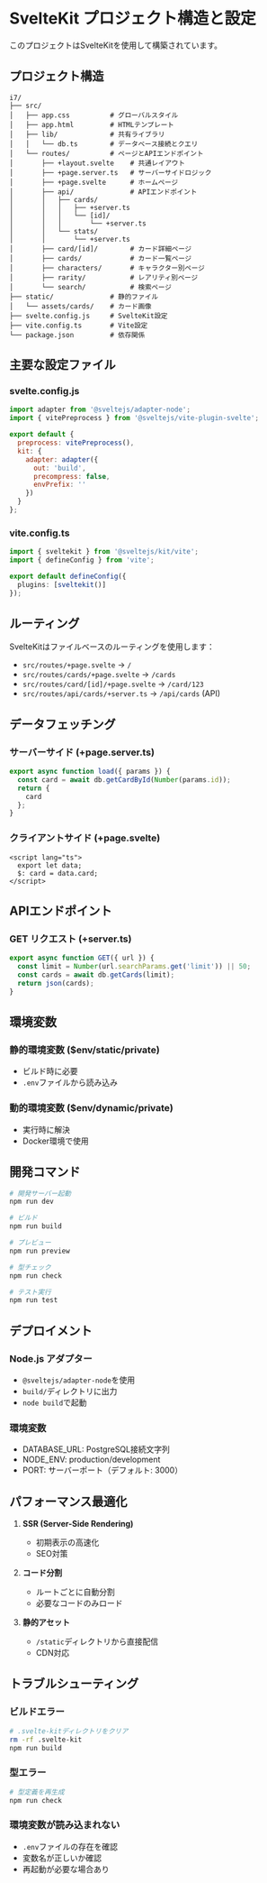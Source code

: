 # SvelteKit プロジェクト構造と設定

このプロジェクトはSvelteKitを使用して構築されています。

## プロジェクト構造

```
i7/
├── src/
│   ├── app.css          # グローバルスタイル
│   ├── app.html         # HTMLテンプレート
│   ├── lib/             # 共有ライブラリ
│   │   └── db.ts        # データベース接続とクエリ
│   └── routes/          # ページとAPIエンドポイント
│       ├── +layout.svelte    # 共通レイアウト
│       ├── +page.server.ts   # サーバーサイドロジック
│       ├── +page.svelte      # ホームページ
│       ├── api/              # APIエンドポイント
│       │   ├── cards/
│       │   │   ├── +server.ts
│       │   │   └── [id]/
│       │   │       └── +server.ts
│       │   └── stats/
│       │       └── +server.ts
│       ├── card/[id]/        # カード詳細ページ
│       ├── cards/            # カード一覧ページ
│       ├── characters/       # キャラクター別ページ
│       ├── rarity/           # レアリティ別ページ
│       └── search/           # 検索ページ
├── static/              # 静的ファイル
│   └── assets/cards/    # カード画像
├── svelte.config.js     # SvelteKit設定
├── vite.config.ts       # Vite設定
└── package.json         # 依存関係

```

## 主要な設定ファイル

### svelte.config.js
```javascript
import adapter from '@sveltejs/adapter-node';
import { vitePreprocess } from '@sveltejs/vite-plugin-svelte';

export default {
  preprocess: vitePreprocess(),
  kit: {
    adapter: adapter({
      out: 'build',
      precompress: false,
      envPrefix: ''
    })
  }
};
```

### vite.config.ts
```typescript
import { sveltekit } from '@sveltejs/kit/vite';
import { defineConfig } from 'vite';

export default defineConfig({
  plugins: [sveltekit()]
});
```

## ルーティング

SvelteKitはファイルベースのルーティングを使用します：

- `src/routes/+page.svelte` → `/`
- `src/routes/cards/+page.svelte` → `/cards`
- `src/routes/card/[id]/+page.svelte` → `/card/123`
- `src/routes/api/cards/+server.ts` → `/api/cards` (API)

## データフェッチング

### サーバーサイド (+page.server.ts)
```typescript
export async function load({ params }) {
  const card = await db.getCardById(Number(params.id));
  return {
    card
  };
}
```

### クライアントサイド (+page.svelte)
```svelte
<script lang="ts">
  export let data;
  $: card = data.card;
</script>
```

## APIエンドポイント

### GET リクエスト (+server.ts)
```typescript
export async function GET({ url }) {
  const limit = Number(url.searchParams.get('limit')) || 50;
  const cards = await db.getCards(limit);
  return json(cards);
}
```

## 環境変数

### 静的環境変数 ($env/static/private)
- ビルド時に必要
- `.env`ファイルから読み込み

### 動的環境変数 ($env/dynamic/private)
- 実行時に解決
- Docker環境で使用

## 開発コマンド

```bash
# 開発サーバー起動
npm run dev

# ビルド
npm run build

# プレビュー
npm run preview

# 型チェック
npm run check

# テスト実行
npm run test
```

## デプロイメント

### Node.js アダプター
- `@sveltejs/adapter-node`を使用
- `build/`ディレクトリに出力
- `node build`で起動

### 環境変数
- DATABASE_URL: PostgreSQL接続文字列
- NODE_ENV: production/development
- PORT: サーバーポート（デフォルト: 3000）

## パフォーマンス最適化

1. **SSR (Server-Side Rendering)**
   - 初期表示の高速化
   - SEO対策

2. **コード分割**
   - ルートごとに自動分割
   - 必要なコードのみロード

3. **静的アセット**
   - `/static`ディレクトリから直接配信
   - CDN対応

## トラブルシューティング

### ビルドエラー
```bash
# .svelte-kitディレクトリをクリア
rm -rf .svelte-kit
npm run build
```

### 型エラー
```bash
# 型定義を再生成
npm run check
```

### 環境変数が読み込まれない
- `.env`ファイルの存在を確認
- 変数名が正しいか確認
- 再起動が必要な場合あり